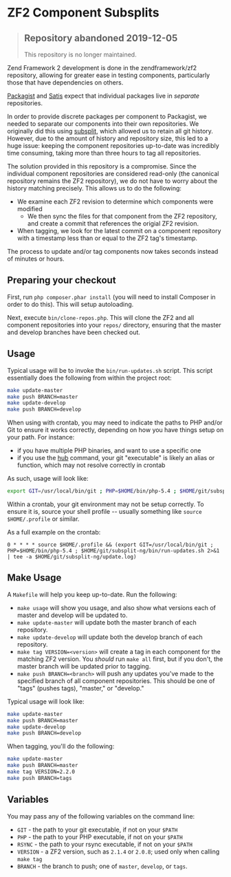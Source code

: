 ZF2 Component Subsplits
=======================

> ## Repository abandoned 2019-12-05
>
> This repository is no longer maintained.

Zend Framework 2 development is done in the zendframework/zf2 repository,
allowing for greater ease in testing components, particularly those that
have dependencies on others.

[Packagist](https://packagist.org) and [Satis](http://getcomposer.org/doc/articles/handling-private-packages-with-satis.md)
expect that individual packages live in *separate* repositories.

In order to provide discrete packages per component to Packagist, we needed
to separate our components into their own repositories. We originally did this
using [subsplit](https://github.com/dflydev/git-subsplit), which allowed us
to retain all git history. However, due to the amount of history and 
repository size, this led to a huge issue: keeping the component repositories
up-to-date was incredibly time consuming, taking more than three hours to
tag all repositories.

The solution provided in this repository is a compromise. Since the individual
component repositories are considered read-only (the canonical repository
remains the ZF2 repository), we do not have to worry about the history matching
precisely. This allows us to do the following:

- We examine each ZF2 revision to determine which components were modified
    - We then sync the files for that component from the ZF2 repository, and
      create a commit that references the origial ZF2 revision.
- When tagging, we look for the latest commit on a component repository with
  a timestamp less than or equal to the ZF2 tag's timestamp.

The process to update and/or tag components now takes seconds instead of
minutes or hours.

Preparing your checkout
-----------------------

First, run `php composer.phar install` (you will need to install Composer in
order to do this). This will setup autoloading.

Next, execute `bin/clone-repos.php`. This will clone the ZF2 and all component
repositories into your `repos/` directory, ensuring that the master and develop
branches have been checked out.

Usage
-----

Typical usage will be to invoke the `bin/run-updates.sh` script. This script
essentially does the following from within the project root:

```sh
make update-master
make push BRANCH=master
make update-develop
make push BRANCH=develop
```

When using with crontab, you may need to indicate the paths to PHP and/or Git
to ensure it works correctly, depending on how you have things setup on your
path. For instance: 

- if you have multiple PHP binaries, and want to use a specific one
- if you use the [hub](https://github.com/defunkt/hub) command, your git
  "executable" is likely an alias or function, which may not resolve correctly
  in crontab

As such, usage will look like:

```sh
export GIT=/usr/local/bin/git ; PHP=$HOME/bin/php-5.4 ; $HOME/git/subsplit-ng/bin/run-updates.sh
```

Within a crontab, your git environment may not be setup correctly. To ensure it
is, source your shell profile -- usually something like `source $HOME/.profile`
or similar.

As a full example on the crontab:

```crontab
0 * * * * source $HOME/.profile && (export GIT=/usr/local/bin/git ; PHP=$HOME/bin/php-5.4 ; $HOME/git/subsplit-ng/bin/run-updates.sh 2>&1 | tee -a $HOME/git/subsplit-ng/update.log)
```
 
Make Usage
----------

A `Makefile` will help you keep up-to-date. Run the following:

- `make usage` will show you usage, and also show what versions each of master
  and develop will be updated to.
- `make update-master` will update both the master branch of each repository.
- `make update-develop` will update both the develop branch of each repository.
- `make tag VERSION=<version>` will create a tag in each component for the
  matching ZF2 version. You *should* run `make all` first, but if you don't,
  the master branch will be updated prior to tagging.
- `make push BRANCH=<branch>` will push any updates you've made to the
  specified branch of all component repositories. This should be one of "tags"
  (pushes tags), "master," or "develop."

Typical usage will look like:

```sh
make update-master
make push BRANCH=master
make update-develop
make push BRANCH=develop
```

When tagging, you'll do the following:

```sh
make update-master
make push BRANCH=master
make tag VERSION=2.2.0
make push BRANCH=tags
```

Variables
---------

You may pass any of the following variables on the command line:

- `GIT` - the path to your git executable, if not on your `$PATH`
- `PHP` - the path to your PHP executable, if not on your `$PATH`
- `RSYNC` - the path to your rsync executable, if not on your `$PATH`
- `VERSION` - a ZF2 version, such as `2.1.4` or `2.0.8`; used only when calling
  `make tag`
- `BRANCH` - the branch to push; one of `master`, `develop`, or `tags`.